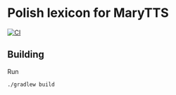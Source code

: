 Polish lexicon for MaryTTS
===========================

[![CI](https://github.com/marytts/marytts-lexicon-pl/actions/workflows/main.yml/badge.svg)](https://github.com/marytts/marytts-lexicon-pl/actions/workflows/main.yml)

Building
--------

Run

    ./gradlew build
